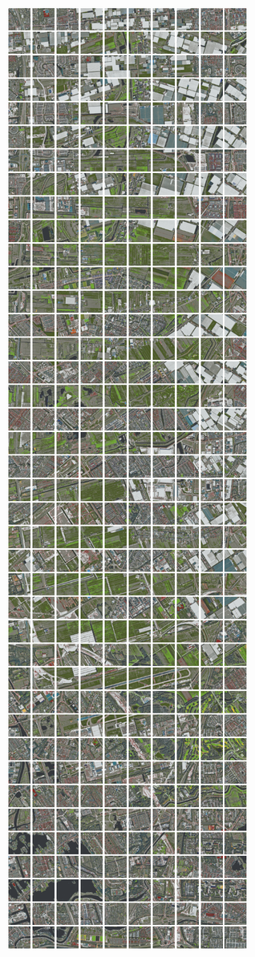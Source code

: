 <html>
<div>
<img src="https://github.com/HakkaTjakka/NL_TILE_MAP/blob/main/18/609/-1047/r.6090.-10470.png" height="44" width="44">
<img src="https://github.com/HakkaTjakka/NL_TILE_MAP/blob/main/18/609/-1047/r.6091.-10470.png" height="44" width="44">
<img src="https://github.com/HakkaTjakka/NL_TILE_MAP/blob/main/18/609/-1047/r.6092.-10470.png" height="44" width="44">
<img src="https://github.com/HakkaTjakka/NL_TILE_MAP/blob/main/18/609/-1047/r.6093.-10470.png" height="44" width="44">
<img src="https://github.com/HakkaTjakka/NL_TILE_MAP/blob/main/18/609/-1047/r.6094.-10470.png" height="44" width="44">
<img src="https://github.com/HakkaTjakka/NL_TILE_MAP/blob/main/18/609/-1047/r.6095.-10470.png" height="44" width="44">
<img src="https://github.com/HakkaTjakka/NL_TILE_MAP/blob/main/18/609/-1047/r.6096.-10470.png" height="44" width="44">
<img src="https://github.com/HakkaTjakka/NL_TILE_MAP/blob/main/18/609/-1047/r.6097.-10470.png" height="44" width="44">
<img src="https://github.com/HakkaTjakka/NL_TILE_MAP/blob/main/18/609/-1047/r.6098.-10470.png" height="44" width="44">
<img src="https://github.com/HakkaTjakka/NL_TILE_MAP/blob/main/18/609/-1047/r.6099.-10470.png" height="44" width="44">
<img src="https://github.com/HakkaTjakka/NL_TILE_MAP/blob/main/18/610/-1047/r.6100.-10470.png" height="44" width="44">
<img src="https://github.com/HakkaTjakka/NL_TILE_MAP/blob/main/18/610/-1047/r.6101.-10470.png" height="44" width="44">
<img src="https://github.com/HakkaTjakka/NL_TILE_MAP/blob/main/18/610/-1047/r.6102.-10470.png" height="44" width="44">
<img src="https://github.com/HakkaTjakka/NL_TILE_MAP/blob/main/18/610/-1047/r.6103.-10470.png" height="44" width="44">
<img src="https://github.com/HakkaTjakka/NL_TILE_MAP/blob/main/18/610/-1047/r.6104.-10470.png" height="44" width="44">
<img src="https://github.com/HakkaTjakka/NL_TILE_MAP/blob/main/18/610/-1047/r.6105.-10470.png" height="44" width="44">
<img src="https://github.com/HakkaTjakka/NL_TILE_MAP/blob/main/18/610/-1047/r.6106.-10470.png" height="44" width="44">
<img src="https://github.com/HakkaTjakka/NL_TILE_MAP/blob/main/18/610/-1047/r.6107.-10470.png" height="44" width="44">
<img src="https://github.com/HakkaTjakka/NL_TILE_MAP/blob/main/18/610/-1047/r.6108.-10470.png" height="44" width="44">
<img src="https://github.com/HakkaTjakka/NL_TILE_MAP/blob/main/18/610/-1047/r.6109.-10470.png" height="44" width="44">
<br>
<img src="https://github.com/HakkaTjakka/NL_TILE_MAP/blob/main/18/609/-1047/r.6090.-10469.png" height="44" width="44">
<img src="https://github.com/HakkaTjakka/NL_TILE_MAP/blob/main/18/609/-1047/r.6091.-10469.png" height="44" width="44">
<img src="https://github.com/HakkaTjakka/NL_TILE_MAP/blob/main/18/609/-1047/r.6092.-10469.png" height="44" width="44">
<img src="https://github.com/HakkaTjakka/NL_TILE_MAP/blob/main/18/609/-1047/r.6093.-10469.png" height="44" width="44">
<img src="https://github.com/HakkaTjakka/NL_TILE_MAP/blob/main/18/609/-1047/r.6094.-10469.png" height="44" width="44">
<img src="https://github.com/HakkaTjakka/NL_TILE_MAP/blob/main/18/609/-1047/r.6095.-10469.png" height="44" width="44">
<img src="https://github.com/HakkaTjakka/NL_TILE_MAP/blob/main/18/609/-1047/r.6096.-10469.png" height="44" width="44">
<img src="https://github.com/HakkaTjakka/NL_TILE_MAP/blob/main/18/609/-1047/r.6097.-10469.png" height="44" width="44">
<img src="https://github.com/HakkaTjakka/NL_TILE_MAP/blob/main/18/609/-1047/r.6098.-10469.png" height="44" width="44">
<img src="https://github.com/HakkaTjakka/NL_TILE_MAP/blob/main/18/609/-1047/r.6099.-10469.png" height="44" width="44">
<img src="https://github.com/HakkaTjakka/NL_TILE_MAP/blob/main/18/610/-1047/r.6100.-10469.png" height="44" width="44">
<img src="https://github.com/HakkaTjakka/NL_TILE_MAP/blob/main/18/610/-1047/r.6101.-10469.png" height="44" width="44">
<img src="https://github.com/HakkaTjakka/NL_TILE_MAP/blob/main/18/610/-1047/r.6102.-10469.png" height="44" width="44">
<img src="https://github.com/HakkaTjakka/NL_TILE_MAP/blob/main/18/610/-1047/r.6103.-10469.png" height="44" width="44">
<img src="https://github.com/HakkaTjakka/NL_TILE_MAP/blob/main/18/610/-1047/r.6104.-10469.png" height="44" width="44">
<img src="https://github.com/HakkaTjakka/NL_TILE_MAP/blob/main/18/610/-1047/r.6105.-10469.png" height="44" width="44">
<img src="https://github.com/HakkaTjakka/NL_TILE_MAP/blob/main/18/610/-1047/r.6106.-10469.png" height="44" width="44">
<img src="https://github.com/HakkaTjakka/NL_TILE_MAP/blob/main/18/610/-1047/r.6107.-10469.png" height="44" width="44">
<img src="https://github.com/HakkaTjakka/NL_TILE_MAP/blob/main/18/610/-1047/r.6108.-10469.png" height="44" width="44">
<img src="https://github.com/HakkaTjakka/NL_TILE_MAP/blob/main/18/610/-1047/r.6109.-10469.png" height="44" width="44">
<br>
<img src="https://github.com/HakkaTjakka/NL_TILE_MAP/blob/main/18/609/-1047/r.6090.-10468.png" height="44" width="44">
<img src="https://github.com/HakkaTjakka/NL_TILE_MAP/blob/main/18/609/-1047/r.6091.-10468.png" height="44" width="44">
<img src="https://github.com/HakkaTjakka/NL_TILE_MAP/blob/main/18/609/-1047/r.6092.-10468.png" height="44" width="44">
<img src="https://github.com/HakkaTjakka/NL_TILE_MAP/blob/main/18/609/-1047/r.6093.-10468.png" height="44" width="44">
<img src="https://github.com/HakkaTjakka/NL_TILE_MAP/blob/main/18/609/-1047/r.6094.-10468.png" height="44" width="44">
<img src="https://github.com/HakkaTjakka/NL_TILE_MAP/blob/main/18/609/-1047/r.6095.-10468.png" height="44" width="44">
<img src="https://github.com/HakkaTjakka/NL_TILE_MAP/blob/main/18/609/-1047/r.6096.-10468.png" height="44" width="44">
<img src="https://github.com/HakkaTjakka/NL_TILE_MAP/blob/main/18/609/-1047/r.6097.-10468.png" height="44" width="44">
<img src="https://github.com/HakkaTjakka/NL_TILE_MAP/blob/main/18/609/-1047/r.6098.-10468.png" height="44" width="44">
<img src="https://github.com/HakkaTjakka/NL_TILE_MAP/blob/main/18/609/-1047/r.6099.-10468.png" height="44" width="44">
<img src="https://github.com/HakkaTjakka/NL_TILE_MAP/blob/main/18/610/-1047/r.6100.-10468.png" height="44" width="44">
<img src="https://github.com/HakkaTjakka/NL_TILE_MAP/blob/main/18/610/-1047/r.6101.-10468.png" height="44" width="44">
<img src="https://github.com/HakkaTjakka/NL_TILE_MAP/blob/main/18/610/-1047/r.6102.-10468.png" height="44" width="44">
<img src="https://github.com/HakkaTjakka/NL_TILE_MAP/blob/main/18/610/-1047/r.6103.-10468.png" height="44" width="44">
<img src="https://github.com/HakkaTjakka/NL_TILE_MAP/blob/main/18/610/-1047/r.6104.-10468.png" height="44" width="44">
<img src="https://github.com/HakkaTjakka/NL_TILE_MAP/blob/main/18/610/-1047/r.6105.-10468.png" height="44" width="44">
<img src="https://github.com/HakkaTjakka/NL_TILE_MAP/blob/main/18/610/-1047/r.6106.-10468.png" height="44" width="44">
<img src="https://github.com/HakkaTjakka/NL_TILE_MAP/blob/main/18/610/-1047/r.6107.-10468.png" height="44" width="44">
<img src="https://github.com/HakkaTjakka/NL_TILE_MAP/blob/main/18/610/-1047/r.6108.-10468.png" height="44" width="44">
<img src="https://github.com/HakkaTjakka/NL_TILE_MAP/blob/main/18/610/-1047/r.6109.-10468.png" height="44" width="44">
<br>
<img src="https://github.com/HakkaTjakka/NL_TILE_MAP/blob/main/18/609/-1047/r.6090.-10467.png" height="44" width="44">
<img src="https://github.com/HakkaTjakka/NL_TILE_MAP/blob/main/18/609/-1047/r.6091.-10467.png" height="44" width="44">
<img src="https://github.com/HakkaTjakka/NL_TILE_MAP/blob/main/18/609/-1047/r.6092.-10467.png" height="44" width="44">
<img src="https://github.com/HakkaTjakka/NL_TILE_MAP/blob/main/18/609/-1047/r.6093.-10467.png" height="44" width="44">
<img src="https://github.com/HakkaTjakka/NL_TILE_MAP/blob/main/18/609/-1047/r.6094.-10467.png" height="44" width="44">
<img src="https://github.com/HakkaTjakka/NL_TILE_MAP/blob/main/18/609/-1047/r.6095.-10467.png" height="44" width="44">
<img src="https://github.com/HakkaTjakka/NL_TILE_MAP/blob/main/18/609/-1047/r.6096.-10467.png" height="44" width="44">
<img src="https://github.com/HakkaTjakka/NL_TILE_MAP/blob/main/18/609/-1047/r.6097.-10467.png" height="44" width="44">
<img src="https://github.com/HakkaTjakka/NL_TILE_MAP/blob/main/18/609/-1047/r.6098.-10467.png" height="44" width="44">
<img src="https://github.com/HakkaTjakka/NL_TILE_MAP/blob/main/18/609/-1047/r.6099.-10467.png" height="44" width="44">
<img src="https://github.com/HakkaTjakka/NL_TILE_MAP/blob/main/18/610/-1047/r.6100.-10467.png" height="44" width="44">
<img src="https://github.com/HakkaTjakka/NL_TILE_MAP/blob/main/18/610/-1047/r.6101.-10467.png" height="44" width="44">
<img src="https://github.com/HakkaTjakka/NL_TILE_MAP/blob/main/18/610/-1047/r.6102.-10467.png" height="44" width="44">
<img src="https://github.com/HakkaTjakka/NL_TILE_MAP/blob/main/18/610/-1047/r.6103.-10467.png" height="44" width="44">
<img src="https://github.com/HakkaTjakka/NL_TILE_MAP/blob/main/18/610/-1047/r.6104.-10467.png" height="44" width="44">
<img src="https://github.com/HakkaTjakka/NL_TILE_MAP/blob/main/18/610/-1047/r.6105.-10467.png" height="44" width="44">
<img src="https://github.com/HakkaTjakka/NL_TILE_MAP/blob/main/18/610/-1047/r.6106.-10467.png" height="44" width="44">
<img src="https://github.com/HakkaTjakka/NL_TILE_MAP/blob/main/18/610/-1047/r.6107.-10467.png" height="44" width="44">
<img src="https://github.com/HakkaTjakka/NL_TILE_MAP/blob/main/18/610/-1047/r.6108.-10467.png" height="44" width="44">
<img src="https://github.com/HakkaTjakka/NL_TILE_MAP/blob/main/18/610/-1047/r.6109.-10467.png" height="44" width="44">
<br>
<img src="https://github.com/HakkaTjakka/NL_TILE_MAP/blob/main/18/609/-1047/r.6090.-10466.png" height="44" width="44">
<img src="https://github.com/HakkaTjakka/NL_TILE_MAP/blob/main/18/609/-1047/r.6091.-10466.png" height="44" width="44">
<img src="https://github.com/HakkaTjakka/NL_TILE_MAP/blob/main/18/609/-1047/r.6092.-10466.png" height="44" width="44">
<img src="https://github.com/HakkaTjakka/NL_TILE_MAP/blob/main/18/609/-1047/r.6093.-10466.png" height="44" width="44">
<img src="https://github.com/HakkaTjakka/NL_TILE_MAP/blob/main/18/609/-1047/r.6094.-10466.png" height="44" width="44">
<img src="https://github.com/HakkaTjakka/NL_TILE_MAP/blob/main/18/609/-1047/r.6095.-10466.png" height="44" width="44">
<img src="https://github.com/HakkaTjakka/NL_TILE_MAP/blob/main/18/609/-1047/r.6096.-10466.png" height="44" width="44">
<img src="https://github.com/HakkaTjakka/NL_TILE_MAP/blob/main/18/609/-1047/r.6097.-10466.png" height="44" width="44">
<img src="https://github.com/HakkaTjakka/NL_TILE_MAP/blob/main/18/609/-1047/r.6098.-10466.png" height="44" width="44">
<img src="https://github.com/HakkaTjakka/NL_TILE_MAP/blob/main/18/609/-1047/r.6099.-10466.png" height="44" width="44">
<img src="https://github.com/HakkaTjakka/NL_TILE_MAP/blob/main/18/610/-1047/r.6100.-10466.png" height="44" width="44">
<img src="https://github.com/HakkaTjakka/NL_TILE_MAP/blob/main/18/610/-1047/r.6101.-10466.png" height="44" width="44">
<img src="https://github.com/HakkaTjakka/NL_TILE_MAP/blob/main/18/610/-1047/r.6102.-10466.png" height="44" width="44">
<img src="https://github.com/HakkaTjakka/NL_TILE_MAP/blob/main/18/610/-1047/r.6103.-10466.png" height="44" width="44">
<img src="https://github.com/HakkaTjakka/NL_TILE_MAP/blob/main/18/610/-1047/r.6104.-10466.png" height="44" width="44">
<img src="https://github.com/HakkaTjakka/NL_TILE_MAP/blob/main/18/610/-1047/r.6105.-10466.png" height="44" width="44">
<img src="https://github.com/HakkaTjakka/NL_TILE_MAP/blob/main/18/610/-1047/r.6106.-10466.png" height="44" width="44">
<img src="https://github.com/HakkaTjakka/NL_TILE_MAP/blob/main/18/610/-1047/r.6107.-10466.png" height="44" width="44">
<img src="https://github.com/HakkaTjakka/NL_TILE_MAP/blob/main/18/610/-1047/r.6108.-10466.png" height="44" width="44">
<img src="https://github.com/HakkaTjakka/NL_TILE_MAP/blob/main/18/610/-1047/r.6109.-10466.png" height="44" width="44">
<br>
<img src="https://github.com/HakkaTjakka/NL_TILE_MAP/blob/main/18/609/-1047/r.6090.-10465.png" height="44" width="44">
<img src="https://github.com/HakkaTjakka/NL_TILE_MAP/blob/main/18/609/-1047/r.6091.-10465.png" height="44" width="44">
<img src="https://github.com/HakkaTjakka/NL_TILE_MAP/blob/main/18/609/-1047/r.6092.-10465.png" height="44" width="44">
<img src="https://github.com/HakkaTjakka/NL_TILE_MAP/blob/main/18/609/-1047/r.6093.-10465.png" height="44" width="44">
<img src="https://github.com/HakkaTjakka/NL_TILE_MAP/blob/main/18/609/-1047/r.6094.-10465.png" height="44" width="44">
<img src="https://github.com/HakkaTjakka/NL_TILE_MAP/blob/main/18/609/-1047/r.6095.-10465.png" height="44" width="44">
<img src="https://github.com/HakkaTjakka/NL_TILE_MAP/blob/main/18/609/-1047/r.6096.-10465.png" height="44" width="44">
<img src="https://github.com/HakkaTjakka/NL_TILE_MAP/blob/main/18/609/-1047/r.6097.-10465.png" height="44" width="44">
<img src="https://github.com/HakkaTjakka/NL_TILE_MAP/blob/main/18/609/-1047/r.6098.-10465.png" height="44" width="44">
<img src="https://github.com/HakkaTjakka/NL_TILE_MAP/blob/main/18/609/-1047/r.6099.-10465.png" height="44" width="44">
<img src="https://github.com/HakkaTjakka/NL_TILE_MAP/blob/main/18/610/-1047/r.6100.-10465.png" height="44" width="44">
<img src="https://github.com/HakkaTjakka/NL_TILE_MAP/blob/main/18/610/-1047/r.6101.-10465.png" height="44" width="44">
<img src="https://github.com/HakkaTjakka/NL_TILE_MAP/blob/main/18/610/-1047/r.6102.-10465.png" height="44" width="44">
<img src="https://github.com/HakkaTjakka/NL_TILE_MAP/blob/main/18/610/-1047/r.6103.-10465.png" height="44" width="44">
<img src="https://github.com/HakkaTjakka/NL_TILE_MAP/blob/main/18/610/-1047/r.6104.-10465.png" height="44" width="44">
<img src="https://github.com/HakkaTjakka/NL_TILE_MAP/blob/main/18/610/-1047/r.6105.-10465.png" height="44" width="44">
<img src="https://github.com/HakkaTjakka/NL_TILE_MAP/blob/main/18/610/-1047/r.6106.-10465.png" height="44" width="44">
<img src="https://github.com/HakkaTjakka/NL_TILE_MAP/blob/main/18/610/-1047/r.6107.-10465.png" height="44" width="44">
<img src="https://github.com/HakkaTjakka/NL_TILE_MAP/blob/main/18/610/-1047/r.6108.-10465.png" height="44" width="44">
<img src="https://github.com/HakkaTjakka/NL_TILE_MAP/blob/main/18/610/-1047/r.6109.-10465.png" height="44" width="44">
<br>
<img src="https://github.com/HakkaTjakka/NL_TILE_MAP/blob/main/18/609/-1047/r.6090.-10464.png" height="44" width="44">
<img src="https://github.com/HakkaTjakka/NL_TILE_MAP/blob/main/18/609/-1047/r.6091.-10464.png" height="44" width="44">
<img src="https://github.com/HakkaTjakka/NL_TILE_MAP/blob/main/18/609/-1047/r.6092.-10464.png" height="44" width="44">
<img src="https://github.com/HakkaTjakka/NL_TILE_MAP/blob/main/18/609/-1047/r.6093.-10464.png" height="44" width="44">
<img src="https://github.com/HakkaTjakka/NL_TILE_MAP/blob/main/18/609/-1047/r.6094.-10464.png" height="44" width="44">
<img src="https://github.com/HakkaTjakka/NL_TILE_MAP/blob/main/18/609/-1047/r.6095.-10464.png" height="44" width="44">
<img src="https://github.com/HakkaTjakka/NL_TILE_MAP/blob/main/18/609/-1047/r.6096.-10464.png" height="44" width="44">
<img src="https://github.com/HakkaTjakka/NL_TILE_MAP/blob/main/18/609/-1047/r.6097.-10464.png" height="44" width="44">
<img src="https://github.com/HakkaTjakka/NL_TILE_MAP/blob/main/18/609/-1047/r.6098.-10464.png" height="44" width="44">
<img src="https://github.com/HakkaTjakka/NL_TILE_MAP/blob/main/18/609/-1047/r.6099.-10464.png" height="44" width="44">
<img src="https://github.com/HakkaTjakka/NL_TILE_MAP/blob/main/18/610/-1047/r.6100.-10464.png" height="44" width="44">
<img src="https://github.com/HakkaTjakka/NL_TILE_MAP/blob/main/18/610/-1047/r.6101.-10464.png" height="44" width="44">
<img src="https://github.com/HakkaTjakka/NL_TILE_MAP/blob/main/18/610/-1047/r.6102.-10464.png" height="44" width="44">
<img src="https://github.com/HakkaTjakka/NL_TILE_MAP/blob/main/18/610/-1047/r.6103.-10464.png" height="44" width="44">
<img src="https://github.com/HakkaTjakka/NL_TILE_MAP/blob/main/18/610/-1047/r.6104.-10464.png" height="44" width="44">
<img src="https://github.com/HakkaTjakka/NL_TILE_MAP/blob/main/18/610/-1047/r.6105.-10464.png" height="44" width="44">
<img src="https://github.com/HakkaTjakka/NL_TILE_MAP/blob/main/18/610/-1047/r.6106.-10464.png" height="44" width="44">
<img src="https://github.com/HakkaTjakka/NL_TILE_MAP/blob/main/18/610/-1047/r.6107.-10464.png" height="44" width="44">
<img src="https://github.com/HakkaTjakka/NL_TILE_MAP/blob/main/18/610/-1047/r.6108.-10464.png" height="44" width="44">
<img src="https://github.com/HakkaTjakka/NL_TILE_MAP/blob/main/18/610/-1047/r.6109.-10464.png" height="44" width="44">
<br>
<img src="https://github.com/HakkaTjakka/NL_TILE_MAP/blob/main/18/609/-1047/r.6090.-10463.png" height="44" width="44">
<img src="https://github.com/HakkaTjakka/NL_TILE_MAP/blob/main/18/609/-1047/r.6091.-10463.png" height="44" width="44">
<img src="https://github.com/HakkaTjakka/NL_TILE_MAP/blob/main/18/609/-1047/r.6092.-10463.png" height="44" width="44">
<img src="https://github.com/HakkaTjakka/NL_TILE_MAP/blob/main/18/609/-1047/r.6093.-10463.png" height="44" width="44">
<img src="https://github.com/HakkaTjakka/NL_TILE_MAP/blob/main/18/609/-1047/r.6094.-10463.png" height="44" width="44">
<img src="https://github.com/HakkaTjakka/NL_TILE_MAP/blob/main/18/609/-1047/r.6095.-10463.png" height="44" width="44">
<img src="https://github.com/HakkaTjakka/NL_TILE_MAP/blob/main/18/609/-1047/r.6096.-10463.png" height="44" width="44">
<img src="https://github.com/HakkaTjakka/NL_TILE_MAP/blob/main/18/609/-1047/r.6097.-10463.png" height="44" width="44">
<img src="https://github.com/HakkaTjakka/NL_TILE_MAP/blob/main/18/609/-1047/r.6098.-10463.png" height="44" width="44">
<img src="https://github.com/HakkaTjakka/NL_TILE_MAP/blob/main/18/609/-1047/r.6099.-10463.png" height="44" width="44">
<img src="https://github.com/HakkaTjakka/NL_TILE_MAP/blob/main/18/610/-1047/r.6100.-10463.png" height="44" width="44">
<img src="https://github.com/HakkaTjakka/NL_TILE_MAP/blob/main/18/610/-1047/r.6101.-10463.png" height="44" width="44">
<img src="https://github.com/HakkaTjakka/NL_TILE_MAP/blob/main/18/610/-1047/r.6102.-10463.png" height="44" width="44">
<img src="https://github.com/HakkaTjakka/NL_TILE_MAP/blob/main/18/610/-1047/r.6103.-10463.png" height="44" width="44">
<img src="https://github.com/HakkaTjakka/NL_TILE_MAP/blob/main/18/610/-1047/r.6104.-10463.png" height="44" width="44">
<img src="https://github.com/HakkaTjakka/NL_TILE_MAP/blob/main/18/610/-1047/r.6105.-10463.png" height="44" width="44">
<img src="https://github.com/HakkaTjakka/NL_TILE_MAP/blob/main/18/610/-1047/r.6106.-10463.png" height="44" width="44">
<img src="https://github.com/HakkaTjakka/NL_TILE_MAP/blob/main/18/610/-1047/r.6107.-10463.png" height="44" width="44">
<img src="https://github.com/HakkaTjakka/NL_TILE_MAP/blob/main/18/610/-1047/r.6108.-10463.png" height="44" width="44">
<img src="https://github.com/HakkaTjakka/NL_TILE_MAP/blob/main/18/610/-1047/r.6109.-10463.png" height="44" width="44">
<br>
<img src="https://github.com/HakkaTjakka/NL_TILE_MAP/blob/main/18/609/-1047/r.6090.-10462.png" height="44" width="44">
<img src="https://github.com/HakkaTjakka/NL_TILE_MAP/blob/main/18/609/-1047/r.6091.-10462.png" height="44" width="44">
<img src="https://github.com/HakkaTjakka/NL_TILE_MAP/blob/main/18/609/-1047/r.6092.-10462.png" height="44" width="44">
<img src="https://github.com/HakkaTjakka/NL_TILE_MAP/blob/main/18/609/-1047/r.6093.-10462.png" height="44" width="44">
<img src="https://github.com/HakkaTjakka/NL_TILE_MAP/blob/main/18/609/-1047/r.6094.-10462.png" height="44" width="44">
<img src="https://github.com/HakkaTjakka/NL_TILE_MAP/blob/main/18/609/-1047/r.6095.-10462.png" height="44" width="44">
<img src="https://github.com/HakkaTjakka/NL_TILE_MAP/blob/main/18/609/-1047/r.6096.-10462.png" height="44" width="44">
<img src="https://github.com/HakkaTjakka/NL_TILE_MAP/blob/main/18/609/-1047/r.6097.-10462.png" height="44" width="44">
<img src="https://github.com/HakkaTjakka/NL_TILE_MAP/blob/main/18/609/-1047/r.6098.-10462.png" height="44" width="44">
<img src="https://github.com/HakkaTjakka/NL_TILE_MAP/blob/main/18/609/-1047/r.6099.-10462.png" height="44" width="44">
<img src="https://github.com/HakkaTjakka/NL_TILE_MAP/blob/main/18/610/-1047/r.6100.-10462.png" height="44" width="44">
<img src="https://github.com/HakkaTjakka/NL_TILE_MAP/blob/main/18/610/-1047/r.6101.-10462.png" height="44" width="44">
<img src="https://github.com/HakkaTjakka/NL_TILE_MAP/blob/main/18/610/-1047/r.6102.-10462.png" height="44" width="44">
<img src="https://github.com/HakkaTjakka/NL_TILE_MAP/blob/main/18/610/-1047/r.6103.-10462.png" height="44" width="44">
<img src="https://github.com/HakkaTjakka/NL_TILE_MAP/blob/main/18/610/-1047/r.6104.-10462.png" height="44" width="44">
<img src="https://github.com/HakkaTjakka/NL_TILE_MAP/blob/main/18/610/-1047/r.6105.-10462.png" height="44" width="44">
<img src="https://github.com/HakkaTjakka/NL_TILE_MAP/blob/main/18/610/-1047/r.6106.-10462.png" height="44" width="44">
<img src="https://github.com/HakkaTjakka/NL_TILE_MAP/blob/main/18/610/-1047/r.6107.-10462.png" height="44" width="44">
<img src="https://github.com/HakkaTjakka/NL_TILE_MAP/blob/main/18/610/-1047/r.6108.-10462.png" height="44" width="44">
<img src="https://github.com/HakkaTjakka/NL_TILE_MAP/blob/main/18/610/-1047/r.6109.-10462.png" height="44" width="44">
<br>
<img src="https://github.com/HakkaTjakka/NL_TILE_MAP/blob/main/18/609/-1047/r.6090.-10461.png" height="44" width="44">
<img src="https://github.com/HakkaTjakka/NL_TILE_MAP/blob/main/18/609/-1047/r.6091.-10461.png" height="44" width="44">
<img src="https://github.com/HakkaTjakka/NL_TILE_MAP/blob/main/18/609/-1047/r.6092.-10461.png" height="44" width="44">
<img src="https://github.com/HakkaTjakka/NL_TILE_MAP/blob/main/18/609/-1047/r.6093.-10461.png" height="44" width="44">
<img src="https://github.com/HakkaTjakka/NL_TILE_MAP/blob/main/18/609/-1047/r.6094.-10461.png" height="44" width="44">
<img src="https://github.com/HakkaTjakka/NL_TILE_MAP/blob/main/18/609/-1047/r.6095.-10461.png" height="44" width="44">
<img src="https://github.com/HakkaTjakka/NL_TILE_MAP/blob/main/18/609/-1047/r.6096.-10461.png" height="44" width="44">
<img src="https://github.com/HakkaTjakka/NL_TILE_MAP/blob/main/18/609/-1047/r.6097.-10461.png" height="44" width="44">
<img src="https://github.com/HakkaTjakka/NL_TILE_MAP/blob/main/18/609/-1047/r.6098.-10461.png" height="44" width="44">
<img src="https://github.com/HakkaTjakka/NL_TILE_MAP/blob/main/18/609/-1047/r.6099.-10461.png" height="44" width="44">
<img src="https://github.com/HakkaTjakka/NL_TILE_MAP/blob/main/18/610/-1047/r.6100.-10461.png" height="44" width="44">
<img src="https://github.com/HakkaTjakka/NL_TILE_MAP/blob/main/18/610/-1047/r.6101.-10461.png" height="44" width="44">
<img src="https://github.com/HakkaTjakka/NL_TILE_MAP/blob/main/18/610/-1047/r.6102.-10461.png" height="44" width="44">
<img src="https://github.com/HakkaTjakka/NL_TILE_MAP/blob/main/18/610/-1047/r.6103.-10461.png" height="44" width="44">
<img src="https://github.com/HakkaTjakka/NL_TILE_MAP/blob/main/18/610/-1047/r.6104.-10461.png" height="44" width="44">
<img src="https://github.com/HakkaTjakka/NL_TILE_MAP/blob/main/18/610/-1047/r.6105.-10461.png" height="44" width="44">
<img src="https://github.com/HakkaTjakka/NL_TILE_MAP/blob/main/18/610/-1047/r.6106.-10461.png" height="44" width="44">
<img src="https://github.com/HakkaTjakka/NL_TILE_MAP/blob/main/18/610/-1047/r.6107.-10461.png" height="44" width="44">
<img src="https://github.com/HakkaTjakka/NL_TILE_MAP/blob/main/18/610/-1047/r.6108.-10461.png" height="44" width="44">
<img src="https://github.com/HakkaTjakka/NL_TILE_MAP/blob/main/18/610/-1047/r.6109.-10461.png" height="44" width="44">
<br>
<img src="https://github.com/HakkaTjakka/NL_TILE_MAP/blob/main/18/609/-1046/r.6090.-10460.png" height="44" width="44">
<img src="https://github.com/HakkaTjakka/NL_TILE_MAP/blob/main/18/609/-1046/r.6091.-10460.png" height="44" width="44">
<img src="https://github.com/HakkaTjakka/NL_TILE_MAP/blob/main/18/609/-1046/r.6092.-10460.png" height="44" width="44">
<img src="https://github.com/HakkaTjakka/NL_TILE_MAP/blob/main/18/609/-1046/r.6093.-10460.png" height="44" width="44">
<img src="https://github.com/HakkaTjakka/NL_TILE_MAP/blob/main/18/609/-1046/r.6094.-10460.png" height="44" width="44">
<img src="https://github.com/HakkaTjakka/NL_TILE_MAP/blob/main/18/609/-1046/r.6095.-10460.png" height="44" width="44">
<img src="https://github.com/HakkaTjakka/NL_TILE_MAP/blob/main/18/609/-1046/r.6096.-10460.png" height="44" width="44">
<img src="https://github.com/HakkaTjakka/NL_TILE_MAP/blob/main/18/609/-1046/r.6097.-10460.png" height="44" width="44">
<img src="https://github.com/HakkaTjakka/NL_TILE_MAP/blob/main/18/609/-1046/r.6098.-10460.png" height="44" width="44">
<img src="https://github.com/HakkaTjakka/NL_TILE_MAP/blob/main/18/609/-1046/r.6099.-10460.png" height="44" width="44">
<img src="https://github.com/HakkaTjakka/NL_TILE_MAP/blob/main/18/610/-1046/r.6100.-10460.png" height="44" width="44">
<img src="https://github.com/HakkaTjakka/NL_TILE_MAP/blob/main/18/610/-1046/r.6101.-10460.png" height="44" width="44">
<img src="https://github.com/HakkaTjakka/NL_TILE_MAP/blob/main/18/610/-1046/r.6102.-10460.png" height="44" width="44">
<img src="https://github.com/HakkaTjakka/NL_TILE_MAP/blob/main/18/610/-1046/r.6103.-10460.png" height="44" width="44">
<img src="https://github.com/HakkaTjakka/NL_TILE_MAP/blob/main/18/610/-1046/r.6104.-10460.png" height="44" width="44">
<img src="https://github.com/HakkaTjakka/NL_TILE_MAP/blob/main/18/610/-1046/r.6105.-10460.png" height="44" width="44">
<img src="https://github.com/HakkaTjakka/NL_TILE_MAP/blob/main/18/610/-1046/r.6106.-10460.png" height="44" width="44">
<img src="https://github.com/HakkaTjakka/NL_TILE_MAP/blob/main/18/610/-1046/r.6107.-10460.png" height="44" width="44">
<img src="https://github.com/HakkaTjakka/NL_TILE_MAP/blob/main/18/610/-1046/r.6108.-10460.png" height="44" width="44">
<img src="https://github.com/HakkaTjakka/NL_TILE_MAP/blob/main/18/610/-1046/r.6109.-10460.png" height="44" width="44">
<br>
<img src="https://github.com/HakkaTjakka/NL_TILE_MAP/blob/main/18/609/-1046/r.6090.-10459.png" height="44" width="44">
<img src="https://github.com/HakkaTjakka/NL_TILE_MAP/blob/main/18/609/-1046/r.6091.-10459.png" height="44" width="44">
<img src="https://github.com/HakkaTjakka/NL_TILE_MAP/blob/main/18/609/-1046/r.6092.-10459.png" height="44" width="44">
<img src="https://github.com/HakkaTjakka/NL_TILE_MAP/blob/main/18/609/-1046/r.6093.-10459.png" height="44" width="44">
<img src="https://github.com/HakkaTjakka/NL_TILE_MAP/blob/main/18/609/-1046/r.6094.-10459.png" height="44" width="44">
<img src="https://github.com/HakkaTjakka/NL_TILE_MAP/blob/main/18/609/-1046/r.6095.-10459.png" height="44" width="44">
<img src="https://github.com/HakkaTjakka/NL_TILE_MAP/blob/main/18/609/-1046/r.6096.-10459.png" height="44" width="44">
<img src="https://github.com/HakkaTjakka/NL_TILE_MAP/blob/main/18/609/-1046/r.6097.-10459.png" height="44" width="44">
<img src="https://github.com/HakkaTjakka/NL_TILE_MAP/blob/main/18/609/-1046/r.6098.-10459.png" height="44" width="44">
<img src="https://github.com/HakkaTjakka/NL_TILE_MAP/blob/main/18/609/-1046/r.6099.-10459.png" height="44" width="44">
<img src="https://github.com/HakkaTjakka/NL_TILE_MAP/blob/main/18/610/-1046/r.6100.-10459.png" height="44" width="44">
<img src="https://github.com/HakkaTjakka/NL_TILE_MAP/blob/main/18/610/-1046/r.6101.-10459.png" height="44" width="44">
<img src="https://github.com/HakkaTjakka/NL_TILE_MAP/blob/main/18/610/-1046/r.6102.-10459.png" height="44" width="44">
<img src="https://github.com/HakkaTjakka/NL_TILE_MAP/blob/main/18/610/-1046/r.6103.-10459.png" height="44" width="44">
<img src="https://github.com/HakkaTjakka/NL_TILE_MAP/blob/main/18/610/-1046/r.6104.-10459.png" height="44" width="44">
<img src="https://github.com/HakkaTjakka/NL_TILE_MAP/blob/main/18/610/-1046/r.6105.-10459.png" height="44" width="44">
<img src="https://github.com/HakkaTjakka/NL_TILE_MAP/blob/main/18/610/-1046/r.6106.-10459.png" height="44" width="44">
<img src="https://github.com/HakkaTjakka/NL_TILE_MAP/blob/main/18/610/-1046/r.6107.-10459.png" height="44" width="44">
<img src="https://github.com/HakkaTjakka/NL_TILE_MAP/blob/main/18/610/-1046/r.6108.-10459.png" height="44" width="44">
<img src="https://github.com/HakkaTjakka/NL_TILE_MAP/blob/main/18/610/-1046/r.6109.-10459.png" height="44" width="44">
<br>
<img src="https://github.com/HakkaTjakka/NL_TILE_MAP/blob/main/18/609/-1046/r.6090.-10458.png" height="44" width="44">
<img src="https://github.com/HakkaTjakka/NL_TILE_MAP/blob/main/18/609/-1046/r.6091.-10458.png" height="44" width="44">
<img src="https://github.com/HakkaTjakka/NL_TILE_MAP/blob/main/18/609/-1046/r.6092.-10458.png" height="44" width="44">
<img src="https://github.com/HakkaTjakka/NL_TILE_MAP/blob/main/18/609/-1046/r.6093.-10458.png" height="44" width="44">
<img src="https://github.com/HakkaTjakka/NL_TILE_MAP/blob/main/18/609/-1046/r.6094.-10458.png" height="44" width="44">
<img src="https://github.com/HakkaTjakka/NL_TILE_MAP/blob/main/18/609/-1046/r.6095.-10458.png" height="44" width="44">
<img src="https://github.com/HakkaTjakka/NL_TILE_MAP/blob/main/18/609/-1046/r.6096.-10458.png" height="44" width="44">
<img src="https://github.com/HakkaTjakka/NL_TILE_MAP/blob/main/18/609/-1046/r.6097.-10458.png" height="44" width="44">
<img src="https://github.com/HakkaTjakka/NL_TILE_MAP/blob/main/18/609/-1046/r.6098.-10458.png" height="44" width="44">
<img src="https://github.com/HakkaTjakka/NL_TILE_MAP/blob/main/18/609/-1046/r.6099.-10458.png" height="44" width="44">
<img src="https://github.com/HakkaTjakka/NL_TILE_MAP/blob/main/18/610/-1046/r.6100.-10458.png" height="44" width="44">
<img src="https://github.com/HakkaTjakka/NL_TILE_MAP/blob/main/18/610/-1046/r.6101.-10458.png" height="44" width="44">
<img src="https://github.com/HakkaTjakka/NL_TILE_MAP/blob/main/18/610/-1046/r.6102.-10458.png" height="44" width="44">
<img src="https://github.com/HakkaTjakka/NL_TILE_MAP/blob/main/18/610/-1046/r.6103.-10458.png" height="44" width="44">
<img src="https://github.com/HakkaTjakka/NL_TILE_MAP/blob/main/18/610/-1046/r.6104.-10458.png" height="44" width="44">
<img src="https://github.com/HakkaTjakka/NL_TILE_MAP/blob/main/18/610/-1046/r.6105.-10458.png" height="44" width="44">
<img src="https://github.com/HakkaTjakka/NL_TILE_MAP/blob/main/18/610/-1046/r.6106.-10458.png" height="44" width="44">
<img src="https://github.com/HakkaTjakka/NL_TILE_MAP/blob/main/18/610/-1046/r.6107.-10458.png" height="44" width="44">
<img src="https://github.com/HakkaTjakka/NL_TILE_MAP/blob/main/18/610/-1046/r.6108.-10458.png" height="44" width="44">
<img src="https://github.com/HakkaTjakka/NL_TILE_MAP/blob/main/18/610/-1046/r.6109.-10458.png" height="44" width="44">
<br>
<img src="https://github.com/HakkaTjakka/NL_TILE_MAP/blob/main/18/609/-1046/r.6090.-10457.png" height="44" width="44">
<img src="https://github.com/HakkaTjakka/NL_TILE_MAP/blob/main/18/609/-1046/r.6091.-10457.png" height="44" width="44">
<img src="https://github.com/HakkaTjakka/NL_TILE_MAP/blob/main/18/609/-1046/r.6092.-10457.png" height="44" width="44">
<img src="https://github.com/HakkaTjakka/NL_TILE_MAP/blob/main/18/609/-1046/r.6093.-10457.png" height="44" width="44">
<img src="https://github.com/HakkaTjakka/NL_TILE_MAP/blob/main/18/609/-1046/r.6094.-10457.png" height="44" width="44">
<img src="https://github.com/HakkaTjakka/NL_TILE_MAP/blob/main/18/609/-1046/r.6095.-10457.png" height="44" width="44">
<img src="https://github.com/HakkaTjakka/NL_TILE_MAP/blob/main/18/609/-1046/r.6096.-10457.png" height="44" width="44">
<img src="https://github.com/HakkaTjakka/NL_TILE_MAP/blob/main/18/609/-1046/r.6097.-10457.png" height="44" width="44">
<img src="https://github.com/HakkaTjakka/NL_TILE_MAP/blob/main/18/609/-1046/r.6098.-10457.png" height="44" width="44">
<img src="https://github.com/HakkaTjakka/NL_TILE_MAP/blob/main/18/609/-1046/r.6099.-10457.png" height="44" width="44">
<img src="https://github.com/HakkaTjakka/NL_TILE_MAP/blob/main/18/610/-1046/r.6100.-10457.png" height="44" width="44">
<img src="https://github.com/HakkaTjakka/NL_TILE_MAP/blob/main/18/610/-1046/r.6101.-10457.png" height="44" width="44">
<img src="https://github.com/HakkaTjakka/NL_TILE_MAP/blob/main/18/610/-1046/r.6102.-10457.png" height="44" width="44">
<img src="https://github.com/HakkaTjakka/NL_TILE_MAP/blob/main/18/610/-1046/r.6103.-10457.png" height="44" width="44">
<img src="https://github.com/HakkaTjakka/NL_TILE_MAP/blob/main/18/610/-1046/r.6104.-10457.png" height="44" width="44">
<img src="https://github.com/HakkaTjakka/NL_TILE_MAP/blob/main/18/610/-1046/r.6105.-10457.png" height="44" width="44">
<img src="https://github.com/HakkaTjakka/NL_TILE_MAP/blob/main/18/610/-1046/r.6106.-10457.png" height="44" width="44">
<img src="https://github.com/HakkaTjakka/NL_TILE_MAP/blob/main/18/610/-1046/r.6107.-10457.png" height="44" width="44">
<img src="https://github.com/HakkaTjakka/NL_TILE_MAP/blob/main/18/610/-1046/r.6108.-10457.png" height="44" width="44">
<img src="https://github.com/HakkaTjakka/NL_TILE_MAP/blob/main/18/610/-1046/r.6109.-10457.png" height="44" width="44">
<br>
<img src="https://github.com/HakkaTjakka/NL_TILE_MAP/blob/main/18/609/-1046/r.6090.-10456.png" height="44" width="44">
<img src="https://github.com/HakkaTjakka/NL_TILE_MAP/blob/main/18/609/-1046/r.6091.-10456.png" height="44" width="44">
<img src="https://github.com/HakkaTjakka/NL_TILE_MAP/blob/main/18/609/-1046/r.6092.-10456.png" height="44" width="44">
<img src="https://github.com/HakkaTjakka/NL_TILE_MAP/blob/main/18/609/-1046/r.6093.-10456.png" height="44" width="44">
<img src="https://github.com/HakkaTjakka/NL_TILE_MAP/blob/main/18/609/-1046/r.6094.-10456.png" height="44" width="44">
<img src="https://github.com/HakkaTjakka/NL_TILE_MAP/blob/main/18/609/-1046/r.6095.-10456.png" height="44" width="44">
<img src="https://github.com/HakkaTjakka/NL_TILE_MAP/blob/main/18/609/-1046/r.6096.-10456.png" height="44" width="44">
<img src="https://github.com/HakkaTjakka/NL_TILE_MAP/blob/main/18/609/-1046/r.6097.-10456.png" height="44" width="44">
<img src="https://github.com/HakkaTjakka/NL_TILE_MAP/blob/main/18/609/-1046/r.6098.-10456.png" height="44" width="44">
<img src="https://github.com/HakkaTjakka/NL_TILE_MAP/blob/main/18/609/-1046/r.6099.-10456.png" height="44" width="44">
<img src="https://github.com/HakkaTjakka/NL_TILE_MAP/blob/main/18/610/-1046/r.6100.-10456.png" height="44" width="44">
<img src="https://github.com/HakkaTjakka/NL_TILE_MAP/blob/main/18/610/-1046/r.6101.-10456.png" height="44" width="44">
<img src="https://github.com/HakkaTjakka/NL_TILE_MAP/blob/main/18/610/-1046/r.6102.-10456.png" height="44" width="44">
<img src="https://github.com/HakkaTjakka/NL_TILE_MAP/blob/main/18/610/-1046/r.6103.-10456.png" height="44" width="44">
<img src="https://github.com/HakkaTjakka/NL_TILE_MAP/blob/main/18/610/-1046/r.6104.-10456.png" height="44" width="44">
<img src="https://github.com/HakkaTjakka/NL_TILE_MAP/blob/main/18/610/-1046/r.6105.-10456.png" height="44" width="44">
<img src="https://github.com/HakkaTjakka/NL_TILE_MAP/blob/main/18/610/-1046/r.6106.-10456.png" height="44" width="44">
<img src="https://github.com/HakkaTjakka/NL_TILE_MAP/blob/main/18/610/-1046/r.6107.-10456.png" height="44" width="44">
<img src="https://github.com/HakkaTjakka/NL_TILE_MAP/blob/main/18/610/-1046/r.6108.-10456.png" height="44" width="44">
<img src="https://github.com/HakkaTjakka/NL_TILE_MAP/blob/main/18/610/-1046/r.6109.-10456.png" height="44" width="44">
<br>
<img src="https://github.com/HakkaTjakka/NL_TILE_MAP/blob/main/18/609/-1046/r.6090.-10455.png" height="44" width="44">
<img src="https://github.com/HakkaTjakka/NL_TILE_MAP/blob/main/18/609/-1046/r.6091.-10455.png" height="44" width="44">
<img src="https://github.com/HakkaTjakka/NL_TILE_MAP/blob/main/18/609/-1046/r.6092.-10455.png" height="44" width="44">
<img src="https://github.com/HakkaTjakka/NL_TILE_MAP/blob/main/18/609/-1046/r.6093.-10455.png" height="44" width="44">
<img src="https://github.com/HakkaTjakka/NL_TILE_MAP/blob/main/18/609/-1046/r.6094.-10455.png" height="44" width="44">
<img src="https://github.com/HakkaTjakka/NL_TILE_MAP/blob/main/18/609/-1046/r.6095.-10455.png" height="44" width="44">
<img src="https://github.com/HakkaTjakka/NL_TILE_MAP/blob/main/18/609/-1046/r.6096.-10455.png" height="44" width="44">
<img src="https://github.com/HakkaTjakka/NL_TILE_MAP/blob/main/18/609/-1046/r.6097.-10455.png" height="44" width="44">
<img src="https://github.com/HakkaTjakka/NL_TILE_MAP/blob/main/18/609/-1046/r.6098.-10455.png" height="44" width="44">
<img src="https://github.com/HakkaTjakka/NL_TILE_MAP/blob/main/18/609/-1046/r.6099.-10455.png" height="44" width="44">
<img src="https://github.com/HakkaTjakka/NL_TILE_MAP/blob/main/18/610/-1046/r.6100.-10455.png" height="44" width="44">
<img src="https://github.com/HakkaTjakka/NL_TILE_MAP/blob/main/18/610/-1046/r.6101.-10455.png" height="44" width="44">
<img src="https://github.com/HakkaTjakka/NL_TILE_MAP/blob/main/18/610/-1046/r.6102.-10455.png" height="44" width="44">
<img src="https://github.com/HakkaTjakka/NL_TILE_MAP/blob/main/18/610/-1046/r.6103.-10455.png" height="44" width="44">
<img src="https://github.com/HakkaTjakka/NL_TILE_MAP/blob/main/18/610/-1046/r.6104.-10455.png" height="44" width="44">
<img src="https://github.com/HakkaTjakka/NL_TILE_MAP/blob/main/18/610/-1046/r.6105.-10455.png" height="44" width="44">
<img src="https://github.com/HakkaTjakka/NL_TILE_MAP/blob/main/18/610/-1046/r.6106.-10455.png" height="44" width="44">
<img src="https://github.com/HakkaTjakka/NL_TILE_MAP/blob/main/18/610/-1046/r.6107.-10455.png" height="44" width="44">
<img src="https://github.com/HakkaTjakka/NL_TILE_MAP/blob/main/18/610/-1046/r.6108.-10455.png" height="44" width="44">
<img src="https://github.com/HakkaTjakka/NL_TILE_MAP/blob/main/18/610/-1046/r.6109.-10455.png" height="44" width="44">
<br>
<img src="https://github.com/HakkaTjakka/NL_TILE_MAP/blob/main/18/609/-1046/r.6090.-10454.png" height="44" width="44">
<img src="https://github.com/HakkaTjakka/NL_TILE_MAP/blob/main/18/609/-1046/r.6091.-10454.png" height="44" width="44">
<img src="https://github.com/HakkaTjakka/NL_TILE_MAP/blob/main/18/609/-1046/r.6092.-10454.png" height="44" width="44">
<img src="https://github.com/HakkaTjakka/NL_TILE_MAP/blob/main/18/609/-1046/r.6093.-10454.png" height="44" width="44">
<img src="https://github.com/HakkaTjakka/NL_TILE_MAP/blob/main/18/609/-1046/r.6094.-10454.png" height="44" width="44">
<img src="https://github.com/HakkaTjakka/NL_TILE_MAP/blob/main/18/609/-1046/r.6095.-10454.png" height="44" width="44">
<img src="https://github.com/HakkaTjakka/NL_TILE_MAP/blob/main/18/609/-1046/r.6096.-10454.png" height="44" width="44">
<img src="https://github.com/HakkaTjakka/NL_TILE_MAP/blob/main/18/609/-1046/r.6097.-10454.png" height="44" width="44">
<img src="https://github.com/HakkaTjakka/NL_TILE_MAP/blob/main/18/609/-1046/r.6098.-10454.png" height="44" width="44">
<img src="https://github.com/HakkaTjakka/NL_TILE_MAP/blob/main/18/609/-1046/r.6099.-10454.png" height="44" width="44">
<img src="https://github.com/HakkaTjakka/NL_TILE_MAP/blob/main/18/610/-1046/r.6100.-10454.png" height="44" width="44">
<img src="https://github.com/HakkaTjakka/NL_TILE_MAP/blob/main/18/610/-1046/r.6101.-10454.png" height="44" width="44">
<img src="https://github.com/HakkaTjakka/NL_TILE_MAP/blob/main/18/610/-1046/r.6102.-10454.png" height="44" width="44">
<img src="https://github.com/HakkaTjakka/NL_TILE_MAP/blob/main/18/610/-1046/r.6103.-10454.png" height="44" width="44">
<img src="https://github.com/HakkaTjakka/NL_TILE_MAP/blob/main/18/610/-1046/r.6104.-10454.png" height="44" width="44">
<img src="https://github.com/HakkaTjakka/NL_TILE_MAP/blob/main/18/610/-1046/r.6105.-10454.png" height="44" width="44">
<img src="https://github.com/HakkaTjakka/NL_TILE_MAP/blob/main/18/610/-1046/r.6106.-10454.png" height="44" width="44">
<img src="https://github.com/HakkaTjakka/NL_TILE_MAP/blob/main/18/610/-1046/r.6107.-10454.png" height="44" width="44">
<img src="https://github.com/HakkaTjakka/NL_TILE_MAP/blob/main/18/610/-1046/r.6108.-10454.png" height="44" width="44">
<img src="https://github.com/HakkaTjakka/NL_TILE_MAP/blob/main/18/610/-1046/r.6109.-10454.png" height="44" width="44">
<br>
<img src="https://github.com/HakkaTjakka/NL_TILE_MAP/blob/main/18/609/-1046/r.6090.-10453.png" height="44" width="44">
<img src="https://github.com/HakkaTjakka/NL_TILE_MAP/blob/main/18/609/-1046/r.6091.-10453.png" height="44" width="44">
<img src="https://github.com/HakkaTjakka/NL_TILE_MAP/blob/main/18/609/-1046/r.6092.-10453.png" height="44" width="44">
<img src="https://github.com/HakkaTjakka/NL_TILE_MAP/blob/main/18/609/-1046/r.6093.-10453.png" height="44" width="44">
<img src="https://github.com/HakkaTjakka/NL_TILE_MAP/blob/main/18/609/-1046/r.6094.-10453.png" height="44" width="44">
<img src="https://github.com/HakkaTjakka/NL_TILE_MAP/blob/main/18/609/-1046/r.6095.-10453.png" height="44" width="44">
<img src="https://github.com/HakkaTjakka/NL_TILE_MAP/blob/main/18/609/-1046/r.6096.-10453.png" height="44" width="44">
<img src="https://github.com/HakkaTjakka/NL_TILE_MAP/blob/main/18/609/-1046/r.6097.-10453.png" height="44" width="44">
<img src="https://github.com/HakkaTjakka/NL_TILE_MAP/blob/main/18/609/-1046/r.6098.-10453.png" height="44" width="44">
<img src="https://github.com/HakkaTjakka/NL_TILE_MAP/blob/main/18/609/-1046/r.6099.-10453.png" height="44" width="44">
<img src="https://github.com/HakkaTjakka/NL_TILE_MAP/blob/main/18/610/-1046/r.6100.-10453.png" height="44" width="44">
<img src="https://github.com/HakkaTjakka/NL_TILE_MAP/blob/main/18/610/-1046/r.6101.-10453.png" height="44" width="44">
<img src="https://github.com/HakkaTjakka/NL_TILE_MAP/blob/main/18/610/-1046/r.6102.-10453.png" height="44" width="44">
<img src="https://github.com/HakkaTjakka/NL_TILE_MAP/blob/main/18/610/-1046/r.6103.-10453.png" height="44" width="44">
<img src="https://github.com/HakkaTjakka/NL_TILE_MAP/blob/main/18/610/-1046/r.6104.-10453.png" height="44" width="44">
<img src="https://github.com/HakkaTjakka/NL_TILE_MAP/blob/main/18/610/-1046/r.6105.-10453.png" height="44" width="44">
<img src="https://github.com/HakkaTjakka/NL_TILE_MAP/blob/main/18/610/-1046/r.6106.-10453.png" height="44" width="44">
<img src="https://github.com/HakkaTjakka/NL_TILE_MAP/blob/main/18/610/-1046/r.6107.-10453.png" height="44" width="44">
<img src="https://github.com/HakkaTjakka/NL_TILE_MAP/blob/main/18/610/-1046/r.6108.-10453.png" height="44" width="44">
<img src="https://github.com/HakkaTjakka/NL_TILE_MAP/blob/main/18/610/-1046/r.6109.-10453.png" height="44" width="44">
<br>
<img src="https://github.com/HakkaTjakka/NL_TILE_MAP/blob/main/18/609/-1046/r.6090.-10452.png" height="44" width="44">
<img src="https://github.com/HakkaTjakka/NL_TILE_MAP/blob/main/18/609/-1046/r.6091.-10452.png" height="44" width="44">
<img src="https://github.com/HakkaTjakka/NL_TILE_MAP/blob/main/18/609/-1046/r.6092.-10452.png" height="44" width="44">
<img src="https://github.com/HakkaTjakka/NL_TILE_MAP/blob/main/18/609/-1046/r.6093.-10452.png" height="44" width="44">
<img src="https://github.com/HakkaTjakka/NL_TILE_MAP/blob/main/18/609/-1046/r.6094.-10452.png" height="44" width="44">
<img src="https://github.com/HakkaTjakka/NL_TILE_MAP/blob/main/18/609/-1046/r.6095.-10452.png" height="44" width="44">
<img src="https://github.com/HakkaTjakka/NL_TILE_MAP/blob/main/18/609/-1046/r.6096.-10452.png" height="44" width="44">
<img src="https://github.com/HakkaTjakka/NL_TILE_MAP/blob/main/18/609/-1046/r.6097.-10452.png" height="44" width="44">
<img src="https://github.com/HakkaTjakka/NL_TILE_MAP/blob/main/18/609/-1046/r.6098.-10452.png" height="44" width="44">
<img src="https://github.com/HakkaTjakka/NL_TILE_MAP/blob/main/18/609/-1046/r.6099.-10452.png" height="44" width="44">
<img src="https://github.com/HakkaTjakka/NL_TILE_MAP/blob/main/18/610/-1046/r.6100.-10452.png" height="44" width="44">
<img src="https://github.com/HakkaTjakka/NL_TILE_MAP/blob/main/18/610/-1046/r.6101.-10452.png" height="44" width="44">
<img src="https://github.com/HakkaTjakka/NL_TILE_MAP/blob/main/18/610/-1046/r.6102.-10452.png" height="44" width="44">
<img src="https://github.com/HakkaTjakka/NL_TILE_MAP/blob/main/18/610/-1046/r.6103.-10452.png" height="44" width="44">
<img src="https://github.com/HakkaTjakka/NL_TILE_MAP/blob/main/18/610/-1046/r.6104.-10452.png" height="44" width="44">
<img src="https://github.com/HakkaTjakka/NL_TILE_MAP/blob/main/18/610/-1046/r.6105.-10452.png" height="44" width="44">
<img src="https://github.com/HakkaTjakka/NL_TILE_MAP/blob/main/18/610/-1046/r.6106.-10452.png" height="44" width="44">
<img src="https://github.com/HakkaTjakka/NL_TILE_MAP/blob/main/18/610/-1046/r.6107.-10452.png" height="44" width="44">
<img src="https://github.com/HakkaTjakka/NL_TILE_MAP/blob/main/18/610/-1046/r.6108.-10452.png" height="44" width="44">
<img src="https://github.com/HakkaTjakka/NL_TILE_MAP/blob/main/18/610/-1046/r.6109.-10452.png" height="44" width="44">
<br>
<img src="https://github.com/HakkaTjakka/NL_TILE_MAP/blob/main/18/609/-1046/r.6090.-10451.png" height="44" width="44">
<img src="https://github.com/HakkaTjakka/NL_TILE_MAP/blob/main/18/609/-1046/r.6091.-10451.png" height="44" width="44">
<img src="https://github.com/HakkaTjakka/NL_TILE_MAP/blob/main/18/609/-1046/r.6092.-10451.png" height="44" width="44">
<img src="https://github.com/HakkaTjakka/NL_TILE_MAP/blob/main/18/609/-1046/r.6093.-10451.png" height="44" width="44">
<img src="https://github.com/HakkaTjakka/NL_TILE_MAP/blob/main/18/609/-1046/r.6094.-10451.png" height="44" width="44">
<img src="https://github.com/HakkaTjakka/NL_TILE_MAP/blob/main/18/609/-1046/r.6095.-10451.png" height="44" width="44">
<img src="https://github.com/HakkaTjakka/NL_TILE_MAP/blob/main/18/609/-1046/r.6096.-10451.png" height="44" width="44">
<img src="https://github.com/HakkaTjakka/NL_TILE_MAP/blob/main/18/609/-1046/r.6097.-10451.png" height="44" width="44">
<img src="https://github.com/HakkaTjakka/NL_TILE_MAP/blob/main/18/609/-1046/r.6098.-10451.png" height="44" width="44">
<img src="https://github.com/HakkaTjakka/NL_TILE_MAP/blob/main/18/609/-1046/r.6099.-10451.png" height="44" width="44">
<img src="https://github.com/HakkaTjakka/NL_TILE_MAP/blob/main/18/610/-1046/r.6100.-10451.png" height="44" width="44">
<img src="https://github.com/HakkaTjakka/NL_TILE_MAP/blob/main/18/610/-1046/r.6101.-10451.png" height="44" width="44">
<img src="https://github.com/HakkaTjakka/NL_TILE_MAP/blob/main/18/610/-1046/r.6102.-10451.png" height="44" width="44">
<img src="https://github.com/HakkaTjakka/NL_TILE_MAP/blob/main/18/610/-1046/r.6103.-10451.png" height="44" width="44">
<img src="https://github.com/HakkaTjakka/NL_TILE_MAP/blob/main/18/610/-1046/r.6104.-10451.png" height="44" width="44">
<img src="https://github.com/HakkaTjakka/NL_TILE_MAP/blob/main/18/610/-1046/r.6105.-10451.png" height="44" width="44">
<img src="https://github.com/HakkaTjakka/NL_TILE_MAP/blob/main/18/610/-1046/r.6106.-10451.png" height="44" width="44">
<img src="https://github.com/HakkaTjakka/NL_TILE_MAP/blob/main/18/610/-1046/r.6107.-10451.png" height="44" width="44">
<img src="https://github.com/HakkaTjakka/NL_TILE_MAP/blob/main/18/610/-1046/r.6108.-10451.png" height="44" width="44">
<img src="https://github.com/HakkaTjakka/NL_TILE_MAP/blob/main/18/610/-1046/r.6109.-10451.png" height="44" width="44">
<br>
</div>
</html>
